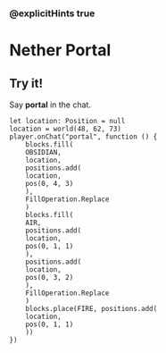 ### @explicitHints true

# Nether Portal

## Try it!

Say **portal** in the chat.

```template
let location: Position = null
location = world(48, 62, 73)
player.onChat("portal", function () {
    blocks.fill(
    OBSIDIAN,
    location,
    positions.add(
    location,
    pos(0, 4, 3)
    ),
    FillOperation.Replace
    )
    blocks.fill(
    AIR,
    positions.add(
    location,
    pos(0, 1, 1)
    ),
    positions.add(
    location,
    pos(0, 3, 2)
    ),
    FillOperation.Replace
    )
    blocks.place(FIRE, positions.add(
    location,
    pos(0, 1, 1)
    ))
})
```